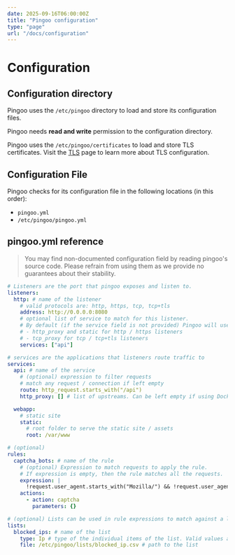 ```yaml
---
date: 2025-09-16T06:00:00Z
title: "Pingoo configuration"
type: "page"
url: "/docs/configuration"
---
```


# Configuration


## Configuration directory

Pingoo uses the `/etc/pingoo` directory to load and store its configuration files.

Pingoo needs **read and write** permission to the configuration directory.

Pingoo uses the `/etc/pingoo/certificates` to load and store TLS certificates. Visit the [TLS](/docs/tls) page to learn more about TLS configuration.


## Configuration File

Pingoo checks for its configuration file in the following locations (in this order):
- `pingoo.yml`
- `/etc/pingoo/pingoo.yml`



## pingoo.yml reference

> You may find non-documented configuration field by reading pingoo's source code. Please refrain from using them as we provide no guarantees about their stability.

```yml
# Listeners are the port that pingoo exposes and listen to.
listeners:
  http: # name of the listener
    # valid protocols are: http, https, tcp, tcp+tls
    address: http://0.0.0.0:8080
    # optional list of service to match for this listener.
    # By default (if the service field is not provided) Pingoo will use all the compatible services:
    # - http_proxy and static for http / https listeners
    # - tcp_proxy for tcp / tcp+tls listeners
    services: ["api"]

# services are the applications that listeners route traffic to
services:
  api: # name of the service
    # (optional) expression to filter requests
    # match any request / connection if left empty
    route: http_request.starts_with("/api")
    http_proxy: [] # list of upstreams. Can be left empty if using Docker service discovery

  webapp:
    # static site
    static:
      # root folder to serve the static site / assets
      root: /var/www

# (optional)
rules:
  captcha_bots: # name of the rule
    # (optional) Expression to match requests to apply the rule.
    # If expression is empty, then the rule matches all the requests.
    expression: |
      !request.user_agent.starts_with("Mozilla/") && !request.user_agent.contains("curl/")
    actions:
      - action: captcha
        parameters: {}

# (optional) Lists can be used in rule expressions to match against a large number of values
lists:
  blocked_ips: # name of the list
    type: Ip # type of the individual items of the list. Valid values are: int, ip, string
    file: /etc/pingoo/lists/blocked_ip.csv # path to the list
```
